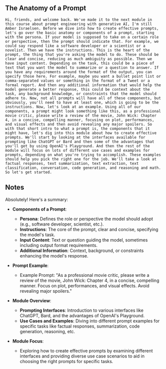 ## The Anatomy of a Prompt
```
Hi, friends, and welcome back. We've made it to the next module in this course about prompt engineering with generative AI, I'm still Amber Israelsen. Before we dive into how to create effective prompts, let's go over the basic anatomy or components of a prompt, starting with the persona. If your model is supposed to take on a certain role or perspective, then the prompt should indicate that. For example, we could say respond like a software developer or a scientist or a novelist. Then we have the instructions. This is the heart of the prompt, the thing that you're asking the model to do. These should be clear and concise, reducing as much ambiguity as possible. Then we have input content. Depending on the task, this could be a piece of text that you want the model to summarize or a question to answer. If you have any requirements around the format of the output, you can specify those here. For example, maybe you want a bullet point list or comma‑separated values or something in the format of a Tweet or a formal report. And then any additional information that would help the model generate a better response, this could be context about the task, any background knowledge, or constraints that the model should adhere to. Now, not all prompts will have all of these components, but obviously, you'll need to have at least one, which is going to be the instructions. Now, let's look at an example. Using all of our components, a prompt might look something like this, as a professional movie critic, please write a review of the movie, John Wick: Chapter 4, in a concise, compelling manner, focusing on plot, performances, and visual effects and then avoid revealing any major spoilers. So with that short intro to what a prompt is, the components that it might have, let's dig into this module about how to create effective prompts. We'll start by looking at the interfaces available for prompting like ChatGPT or Bard and then some of the advantages that you'll get by using OpenAI's Playground. And then the rest of the module will focus on lots of different use cases and examples for prompts, depending on what you're trying to accomplish. These examples should help you pick the right one for the job. We'll take a look at factual responses, text summarization, text extraction, text classification, conversation, code generation, and reasoning and math. So let's get started.
```

## Notes
Absolutely! Here's a summary:

- **Components of a Prompt**:
  - **Persona**: Defines the role or perspective the model should adopt (e.g., software developer, scientist, etc.).
  - **Instructions**: The core of the prompt, clear and concise, specifying the model's task.
  - **Input Content**: Text or question guiding the model, sometimes including output format requirements.
  - **Additional Information**: Context, background, or constraints enhancing the model's response.

- **Prompt Example**:
  - Example Prompt: "As a professional movie critic, please write a review of the movie, John Wick: Chapter 4, in a concise, compelling manner. Focus on plot, performances, and visual effects. Avoid revealing major spoilers."

- **Module Overview**:
  - **Prompting Interfaces**: Introduction to various interfaces like ChatGPT, Bard, and the advantages of OpenAI's Playground.
  - **Use Cases and Examples**: Diving into different prompt examples for specific tasks like factual responses, summarization, code generation, reasoning, etc.
  
- **Module Focus**:
  - Exploring how to create effective prompts by examining different interfaces and providing diverse use case scenarios to aid in choosing the right prompts for specific tasks.